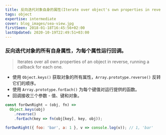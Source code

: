 ```yaml
---
title: 反向迭代对象自身的属性(Iterate over object's own properties in reverse)
tags: object
expertise: intermediate
cover: blog_images/sea-view.jpg
firstSeen: 2018-01-18T16:45:56+02:00
lastUpdated: 2020-10-19T22:49:51+03:00
---
```


### 反向迭代对象的所有自身属性，为每个属性运行回调。
> Iterates over all own properties of an object in reverse, running a callback for each one.

- 使用 `Object.keys()` 获取对象的所有属性，`Array.prototype.reverse()` 反转它们的顺序。
- 使用 `Array.prototype.forEach()` 为每个键值对运行提供的函数。
- 回调接收三个参数 - 值、键和对象。

```js
const forOwnRight = (obj, fn) =>
  Object.keys(obj)
    .reverse()
    .forEach(key => fn(obj[key], key, obj));
```

```js
forOwnRight({ foo: 'bar', a: 1 }, v => console.log(v)); // 1, 'bar'
```
